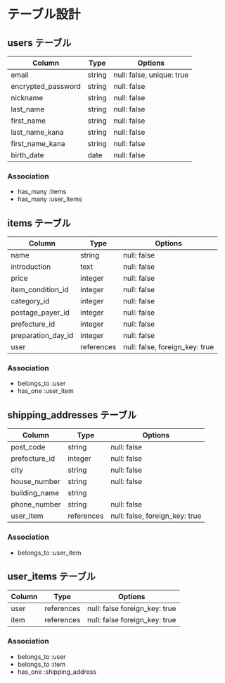 # テーブル設計

## users テーブル

| Column             | Type   | Options     |
| ------------------ | ------ | ----------- |
| email              | string | null: false, unique: true|
| encrypted_password | string | null: false |
| nickname           | string | null: false |
| last_name          | string | null: false |
| first_name         | string | null: false |
| last_name_kana     | string | null: false |
| first_name_kana    | string | null: false |
| birth_date         | date   | null: false |

### Association
- has_many :items
- has_many :user_items



## items テーブル

| Column              | Type       | Options                        |
| -------             | ---------- | ------------------------------ |
| name                | string     | null: false                    |
| introduction        | text       | null: false                    |
| price               | integer    | null: false                    |
| item_condition_id   | integer    | null: false                    |
| category_id         | integer    | null: false                    |
| postage_payer_id    | integer    | null: false                    |
| prefecture_id       | integer    | null: false                    |
| preparation_day_id  | integer    | null: false                    |
| user                | references | null: false, foreign_key: true |


### Association
- belongs_to :user
- has_one :user_item



## shipping_addresses テーブル

| Column         | Type       | Options                        |
| -------        | ---------- | ------------------------------ |
| post_code      | string     | null: false                    |
| prefecture_id  | integer    | null: false                    |
| city           | string     | null: false                    |
| house_number   | string     | null: false                    |
| building_name  | string     |                                |
| phone_number   | string     | null: false                    |
| user_item      | references | null: false, foreign_key: true |


### Association
- belongs_to :user_item


## user_items テーブル

| Column           | Type       | Options                        |
| -------          | ---------- | ------------------------------ |
| user             | references | null: false  foreign_key: true |
| item             | references | null: false  foreign_key: true |

### Association
- belongs_to :user
- belongs_to :item
- has_one :shipping_address